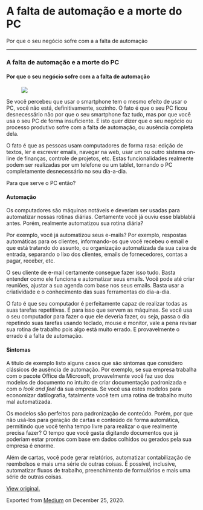 A falta de automação e a morte do PC
====================================

Por que o seu negócio sofre com a a falta de automação

------------------------------------------------------------------------

### A falta de automação e a morte do PC

#### Por que o seu negócio sofre com a a falta de automação

<figure>
<img src="https://cdn-images-1.medium.com/max/800/1*JeAJync6J0cpIRpM-Amcjg.jpeg" class="graf-image" />
</figure>Se você percebeu que usar o smartphone tem o mesmo efeito de
usar o PC, você não está, definitivamente, sozinho. O fato é que o seu
PC ficou desnecessário não por que o seu smartphone faz tudo, mas por
que você usa o seu PC de forma insuficiente. E isto quer dizer que o seu
negócio ou processo produtivo sofre com a falta de automação, ou
ausência completa dela.

O fato é que as pessoas usam computadores de forma rasa: edição de
textos, ler e escrever emails, navegar na web, usar um ou outro sistema
on-line de finanças, controle de projetos, etc. Estas funcionalidades
realmente podem ser realizadas por um telefone ou um tablet, tornando o
PC completamente desnecessário no seu dia-a-dia.

Para que serve o PC então?

#### Automação

Os computadores são máquinas notáveis e deveriam ser usadas para
automatizar nossas rotinas diárias. Certamente você já ouviu esse
blablablá antes. Porém, realmente automatizou sua rotina diária?

Por exemplo, você já automatizou seus e-mails? Por exemplo, respostas
automáticas para os clientes, informando-os que você recebeu o email e
que está tratando do assunto, ou organização automatizada da sua caixa
de entrada, separando o lixo dos clientes, emails de fornecedores,
contas a pagar, receber, etc.

O seu cliente de e-mail certamente consegue fazer isso tudo. Basta
entender como ele funciona e automatizar seus emails. Você pode até
criar reuniões, ajustar a sua agenda com base nos seus emails. Basta
usar a criatividade e o conhecimento das suas ferramentas do dia-a-dia.

O fato é que seu computador é perfeitamente capaz de realizar todas as
suas tarefas repetitivas. É para isso que servem as máquinas. Se você
usa o seu computador para fazer o que ele deveria fazer, ou seja, passa
o dia repetindo suas tarefas usando teclado, mouse e monitor, vale a
pena revisar sua rotina de trabalho pois algo está muito errado. E
provavelmente o errado é a falta de automação.

#### Sintomas

A título de exemplo listo alguns casos que são sintomas que considero
clássicos de ausência de automação. Por exemplo, se sua empresa trabalha
com o pacote Office da Microsoft, provavelmente você faz uso dos modelos
de documento no intuito de criar documentação padronizada e com o *look
and feel* da sua empresa. Se você usa estes modelos para economizar
datilografia, fatalmente você tem uma rotina de trabalho muito mal
automatizada.

Os modelos são perfeitos para padronização de conteúdo. Porém, por que
não usá-los para geração de cartas e conteúdo de forma automática,
permitindo que você tenha tempo livre para realizar o que realmente
precisa fazer? O tempo que você gasta digitando documentos que já
poderiam estar prontos com base em dados colhidos ou gerados pela sua
empresa é enorme.

Além de cartas, você pode gerar relatórios, automatizar contabilização
de reembolsos e mais uma série de outras coisas. É possível, inclusive,
automatizar fluxos de trabalho, preenchimento de formulários e mais uma
série de outras coisas.

[View original.](https://medium.com/p/b7d8709d1c23)

Exported from [Medium](https://medium.com) on December 25, 2020.
